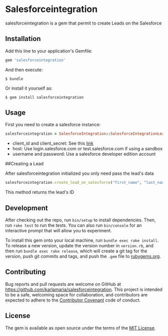 # Salesforceintegration

salesforceintegration is a gem that permit to create Leads on the Salesforce

## Installation

Add this line to your application's Gemfile:

```ruby
gem 'salesforceintegration'
```

And then execute:

    $ bundle

Or install it yourself as:

    $ gem install salesforceintegration

## Usage

First you need to create a salesforce instance:

```ruby
salesforceintegration = SalesforceIntegration::SalesforceIntegrationLead.new("client_id", "client_secret", "host", "username", "password")
```
* client_id and client_secret: See this [link](https://auth0.com/docs/connections/social/salesforce)
* host: Use login.salesforce.com or test.salesforce.com if using a sandbox
* username and password: Use a salesforce developer edition account

##Creating a Lead

After salesforceintegration initialized you only need pass the lead's data

```ruby
salesforceintegration.create_lead_on_salesforce("first_name", "last_name", "email", "company", "job_title", "phone", "website")
```
This method returns the lead's ID

## Development

After checking out the repo, run `bin/setup` to install dependencies. Then, run `rake test` to run the tests. You can also run `bin/console` for an interactive prompt that will allow you to experiment.

To install this gem onto your local machine, run `bundle exec rake install`. To release a new version, update the version number in `version.rb`, and then run `bundle exec rake release`, which will create a git tag for the version, push git commits and tags, and push the `.gem` file to [rubygems.org](https://rubygems.org).

## Contributing

Bug reports and pull requests are welcome on GitHub at https://github.com/karlamaria/salesforceintegration. This project is intended to be a safe, welcoming space for collaboration, and contributors are expected to adhere to the [Contributor Covenant](contributor-covenant.org) code of conduct.


## License

The gem is available as open source under the terms of the [MIT License](http://opensource.org/licenses/MIT).


